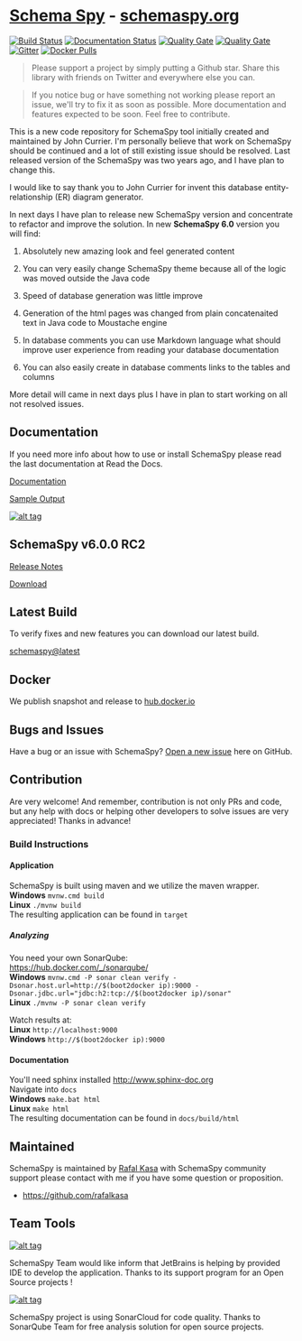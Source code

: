 # [Schema Spy](http://schemaspy.org/) -  [schemaspy.org](http://schemaspy.org/)

[![Build Status](https://travis-ci.org/schemaspy/schemaspy.svg?branch=master)](https://travis-ci.org/schemaspy/schemaspy)
[![Documentation Status](https://readthedocs.org/projects/schemaspy/badge/?version=latest)](http://schemaspy.readthedocs.io/en/latest/?badge=latest)
[![Quality Gate](https://sonarqube.com/api/badges/gate?key=org.schemaspy%3Aschemaspy)](https://sonarcloud.io/dashboard?id=org.schemaspy%3Aschemaspy)
[![Quality Gate](https://sonarqube.com/api/badges/measure?key=org.schemaspy%3Aschemaspy&metric=coverage)](https://sonarcloud.io/dashboard?id=org.schemaspy%3Aschemaspy)
[![Gitter](https://badges.gitter.im/schemaspy/schemaspy.svg)](https://gitter.im/schemaspy/schemaspy?utm_source=badge&utm_medium=badge&utm_campaign=pr-badge)
[![Docker Pulls](https://img.shields.io/docker/pulls/schemaspy/schemaspy.svg)](https://hub.docker.com/r/schemaspy/schemaspy/)

> Please support a project by simply putting a Github star. 
Share this library with friends on Twitter and everywhere else you can.

> If you notice bug or have something not working please report an issue, we'll try to fix it as soon as possible.
More documentation and features expected to be soon. Feel free to contribute.

This is a new code repository for SchemaSpy tool initially created and maintained by John Currier.
I'm personally believe that work on SchemaSpy should be continued and a lot of still existing issue should be resolved.
Last released version of the SchemaSpy was two years ago, and I have plan to change this.

I would like to say thank you to John Currier for invent this database entity-relationship (ER) diagram generator.

In next days I have plan to release new SchemaSpy version and concentrate to refactor and improve the solution.
In new **SchemaSpy 6.0** version you will find:

1. Absolutely new amazing look and feel generated content

2. You can very easily change SchemaSpy theme because all of the logic was moved outside the Java code

3. Speed of database generation was little improve

4. Generation of the html pages was changed from plain concatenaited text in Java code to Moustache engine

5. In database comments you can use Markdown language what should improve user experience from reading your database documentation

6. You can also easily create in database comments links to the tables and columns

More detail will came in next days plus I have in plan to start working on all not resolved issues.

## Documentation

If you need more info about how to use or install SchemaSpy please read the last documentation at Read the Docs.

[Documentation](http://schemaspy.readthedocs.io/en/latest/)

[Sample Output](http://schemaspy.org/sample/index.html)

[![alt tag](http://schemaspy.org/img/example_page.png)](http://schemaspy.org/sample/index.html)

## SchemaSpy v6.0.0 RC2
[Release Notes](https://github.com/schemaspy/schemaspy/releases/tag/v6.0.0-rc2)

[Download](https://github.com/schemaspy/schemaspy/releases/download/v6.0.0-rc2/schemaspy-6.0.0-rc2.jar)

## Latest Build

To verify fixes and new features you can download our latest build.

[schemaspy@latest](https://github.com/schemaspy/schemaspy/raw/gh-pages/schemaspy-6.0.0-rc2.jar)

## Docker  

We publish snapshot and release to [hub.docker.io](https://hub.docker.com/r/schemaspy/schemaspy/)

## Bugs and Issues

Have a bug or an issue with SchemaSpy? [Open a new issue](https://github.com/schemaspy/schemaspy/issues) here on GitHub.

## Contribution
Are very welcome! And remember, contribution is not only PRs and code, but any help with docs or helping other developers to solve issues are very appreciated! Thanks in advance!

### Build Instructions
#### Application
SchemaSpy is built using maven and we utilize the maven wrapper.  
__Windows__ `mvnw.cmd build`    
__Linux__ `./mvnw build`  
The resulting application can be found in `target`  

##### Analyzing
You need your own SonarQube:  
https://hub.docker.com/_/sonarqube/  
__Windows__ `mvnw.cmd -P sonar clean verify -Dsonar.host.url=http://$(boot2docker ip):9000 -Dsonar.jdbc.url="jdbc:h2:tcp://$(boot2docker ip)/sonar"`  
__Linux__ `./mvnw -P sonar clean verify`  

Watch results at:  
__Linux__ `http://localhost:9000`  
__Windows__ `http://$(boot2docker ip):9000`  

#### Documentation
You'll need sphinx installed http://www.sphinx-doc.org    
Navigate into `docs`  
__Windows__ `make.bat html`  
__Linux__ `make html`  
The resulting documentation can be found in `docs/build/html`

## Maintained

SchemaSpy is maintained by [Rafal Kasa](malito:rafalkasa@gmail.com) with SchemaSpy community support please contact with me if you have some question or proposition.
* https://github.com/rafalkasa

## Team Tools

[![alt tag](http://pylonsproject.org/img/logo-jetbrains.png)](https://www.jetbrains.com/) 

SchemaSpy Team would like inform that JetBrains is helping by provided IDE to develop the application. Thanks to its support program for an Open Source projects !

[![alt tag](https://sonarcloud.io/images/project_badges/sonarcloud-white.svg)](https://sonarcloud.io/dashboard?id=org.schemaspy%3Aschemaspy)

SchemaSpy project is using SonarCloud for code quality. 
Thanks to SonarQube Team for free analysis solution for open source projects.




